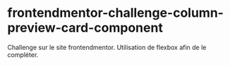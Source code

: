 # frontendmentor-challenge-column-preview-card-component

Challenge sur le site frontendmentor. Utilisation de flexbox afin de le compléter.
